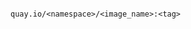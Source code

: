 <!-- layout:code post: image_repository_provide-a-docker-image -->

```

quay.io/<namespace>/<image_name>:<tag>

```

